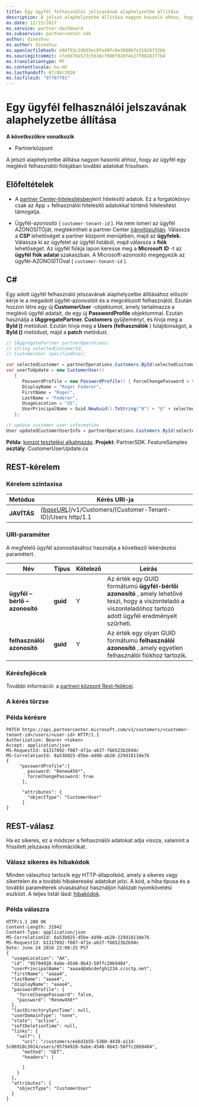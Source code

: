 ```yaml
---
title: Egy ügyfél felhasználói jelszavának alaphelyzetbe állítása
description: A jelszó alaphelyzetbe állítása nagyon hasonló ahhoz, hogy az ügyfél egy meglévő felhasználói fiókjában további adatokat frissítsen.
ms.date: 12/15/2017
ms.service: partner-dashboard
ms.subservice: partnercenter-sdk
author: dineshvu
ms.author: dineshvu
ms.openlocfilehash: e0df93c2db55ec0fe49fc0e3089b7e11928f32bb
ms.sourcegitcommit: cfedd76e573c5616cf006f826f4e27f08281f7b4
ms.translationtype: MT
ms.contentlocale: hu-HU
ms.lasthandoff: 07/08/2020
ms.locfileid: "97767791"
---
```

# <a name="reset-user-password-for-a-customer"></a>Egy ügyfél felhasználói jelszavának alaphelyzetbe állítása

**A következőkre vonatkozik**

- Partnerközpont

A jelszó alaphelyzetbe állítása nagyon hasonló ahhoz, hogy az ügyfél egy meglévő felhasználói fiókjában további adatokat frissítsen.

## <a name="prerequisites"></a>Előfeltételek

- A [partner Center-hitelesítésben](partner-center-authentication.md)leírt hitelesítő adatok. Ez a forgatókönyv csak az App + felhasználói hitelesítő adatokkal történő hitelesítést támogatja.

- Ügyfél-azonosító ( `customer-tenant-id` ). Ha nem ismeri az ügyfél AZONOSÍTÓját, megtekintheti a partner Center [irányítópultján](https://partner.microsoft.com/dashboard). Válassza a **CSP** lehetőséget a partner központ menüjében, majd az **ügyfelek**. Válassza ki az ügyfelet az ügyfél listából, majd válassza a **fiók** lehetőséget. Az ügyfél fiókja lapon keresse meg a **Microsoft ID** -t az **ügyfél fiók adatai** szakaszban. A Microsoft-azonosító megegyezik az ügyfél-AZONOSÍTÓval ( `customer-tenant-id` ).

## <a name="c"></a>C\#

Egy adott ügyfél felhasználó jelszavának alaphelyzetbe állításához először kérje le a megadott ügyfél-azonosítót és a megcélozott felhasználót. Ezután hozzon létre egy új **CustomerUser** -objektumot, amely tartalmazza a meglévő ügyfél adatait, de egy új **PasswordProfile** objektummal. Ezután használja a **IAggregatePartner. Customers** gyűjteményt, és hívja meg a **ById ()** metódust. Ezután hívja meg a **Users (felhasználók** ) tulajdonságot, a **ById ()** metódust, majd a **patch** metódust.

``` csharp
// IAggregatePartner partnerOperations;
// string selectedCustomerId;
// CustomerUser specifiedUser;

var selectedCustomer = partnerOperations.Customers.ById(selectedCustomerId).Get();
var userToUpdate = new CustomerUser()
   {
      PasswordProfile = new PasswordProfile() { ForceChangePassword = true, Password = "newPassword" },
      DisplayName = "Roger Federer",
      FirstName = "Roger",
      LastName = "Federer",
      UsageLocation = "US",
      UserPrincipalName = Guid.NewGuid().ToString("N") + "@" + selectedCustomer.CompanyProfile.Domain.ToString()
   };

// update customer user information
User updatedCustomerUserInfo = partnerOperations.Customers.ById(selectedCustomerId).Users.ById(specifiedUser.Id).Patch(userToUpdate);

```

**Példa**: [konzol tesztelési alkalmazás](console-test-app.md). **Projekt**: PartnerSDK. FeatureSamples **osztály**: CustomerUserUpdate.cs

## <a name="rest-request"></a>REST-kérelem

### <a name="request-syntax"></a>Kérelem szintaxisa

| Metódus    | Kérés URI-ja                                                                                  |
|-----------|----------------------------------------------------------------------------------------------|
| **JAVÍTÁS** | [*{baseURL}*](partner-center-rest-urls.md)/v1/Customers/{Customer-Tenant-ID}/Users http/1.1 |

### <a name="uri-parameter"></a>URI-paraméter

A megfelelő ügyfél azonosításához használja a következő lekérdezési paramétert.

| Név                   | Típus     | Kötelező | Leírás                                                                                                                                            |
|------------------------|----------|----------|--------------------------------------------------------------------------------------------------------------------------------------------------------|
| **ügyfél – bérlő – azonosító** | **guid** | Y        | Az érték egy GUID formátumú **ügyfél-bérlői azonosító** , amely lehetővé teszi, hogy a viszonteladó a viszonteladóhoz tartozó adott ügyfél eredményeit szűrheti. |
| **felhasználói azonosító**            | **guid** | Y        | Az érték egy olyan GUID formátumú **felhasználói azonosító** , amely egyetlen felhasználói fiókhoz tartozik.                                                                       |

### <a name="request-headers"></a>Kérésfejlécek

További információ: a [partneri központ Rest-fejlécei](headers.md).

### <a name="request-body"></a>A kérés törzse

### <a name="request-example"></a>Példa kérésre

```http
PATCH https://api.partnercenter.microsoft.com/v1/customers/<customer-tenant-id>/users/<user-id> HTTP/1.1
Authorization: Bearer <token>
Accept: application/json
MS-RequestId: b1317092-f087-471e-a637-f66523b2b94c
MS-CorrelationId: 8a53b025-d5be-4d98-ab20-229d1813de76
{
     "passwordProfile":{
        password: "Renew456*",
        forceChangePassword: true
      },

      "attributes": {
        "objectType": "CustomerUser"
      }
}
```

## <a name="rest-response"></a>REST-válasz

Ha ez sikeres, ez a módszer a felhasználói adatokat adja vissza, valamint a frissített jelszavas információkat.

### <a name="response-success-and-error-codes"></a>Válasz sikeres és hibakódok

Minden válaszhoz tartozik egy HTTP-állapotkód, amely a sikeres vagy sikertelen és a további hibakeresési adatokat jelzi. A kód, a hiba típusa és a további paraméterek olvasásához használjon hálózati nyomkövetési eszközt. A teljes listát lásd: [hibakódok](error-codes.md).

### <a name="response-example"></a>Példa válaszra

```http
HTTP/1.1 200 OK
Content-Length: 31942
Content-Type: application/json
MS-CorrelationId: 8a53b025-d5be-4d98-ab20-229d1813de76
MS-RequestId: b1317092-f087-471e-a637-f66523b2b94c
Date: June 24 2016 22:00:25 PST
{
  "usageLocation": "AX",
  "id": "95794928-9abe-4548-8b43-50ffc20b9404",
  "userPrincipalName": "aaaa4@abcdefgh1234.ccsctp.net",
  "firstName": "aaaa4",
  "lastName": "aaaa4",
  "displayName": "aaaa4",
  "passwordProfile": {
    "forceChangePassword": false,
    "password": "Renew456*"
  },
  "lastDirectorySyncTime": null,
  "userDomainType": "none",
  "state": "active",
  "softDeletionTime": null,
  "links": {
    "self": {
      "uri": "/customers/eebd1b55-5360-4438-a11d-5c06918c3014/users/95794928-9abe-4548-8b43-50ffc20b9404",
      "method": "GET",
      "headers": [

      ]
    }
  },
  "attributes": {
    "objectType": "CustomerUser"
  }
}
```
